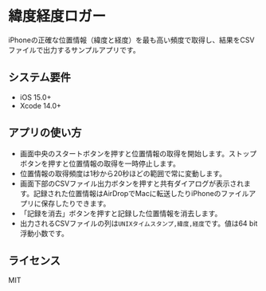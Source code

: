 # 緯度経度ロガー

iPhoneの正確な位置情報（緯度と経度）を最も高い頻度で取得し、結果をCSVファイルで出力するサンプルアプリです。

## システム要件

- iOS 15.0+
- Xcode 14.0+

## アプリの使い方

- 画面中央のスタートボタンを押すと位置情報の取得を開始します。ストップボタンを押すと位置情報の取得を一時停止します。
- 位置情報の取得頻度は1秒から20秒ほどの範囲で常に変動します。
- 画面下部のCSVファイル出力ボタンを押すと共有ダイアログが表示されます。記録された位置情報はAirDropでMacに転送したりiPhoneのファイルアプリに保存したりできます。
- 「記録を消去」ボタンを押すと記録した位置情報を消去します。
- 出力されるCSVファイルの列は`UNIXタイムスタンプ,緯度,経度`です。値は64 bit浮動小数です。

## ライセンス

MIT
